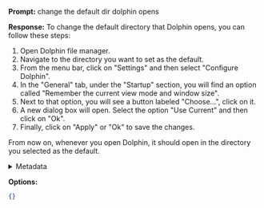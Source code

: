 **Prompt:**
change the default dir dolphin opens


**Response:**
To change the default directory that Dolphin opens, you can follow these steps:

1. Open Dolphin file manager.
2. Navigate to the directory you want to set as the default.
3. From the menu bar, click on "Settings" and then select "Configure Dolphin".
4. In the "General" tab, under the "Startup" section, you will find an option called "Remember the current view mode and window size".
5. Next to that option, you will see a button labeled "Choose...", click on it.
6. A new dialog box will open. Select the option "Use Current" and then click on "Ok".
7. Finally, click on "Apply" or "Ok" to save the changes.

From now on, whenever you open Dolphin, it should open in the directory you selected as the default.

<details><summary>Metadata</summary>

- Duration: 6620 ms
- Datetime: 2023-08-03T12:29:55.382217
- Model: gpt-3.5-turbo-0613

</details>

**Options:**
```json
{}
```

